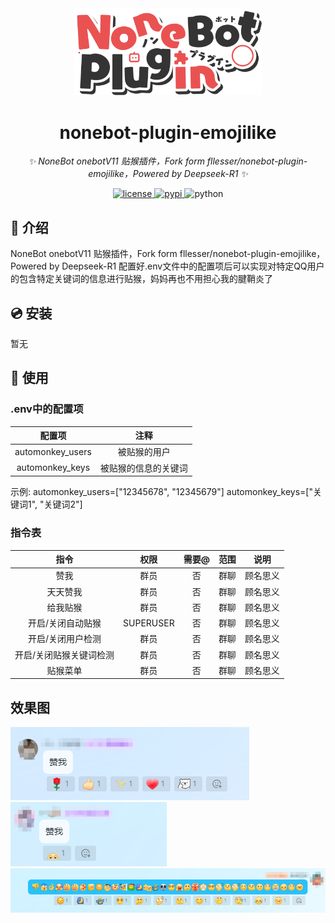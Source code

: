 <div align="center">
    <a href="https://v2.nonebot.dev/store">
    <img src="./.docs/NoneBotPlugin.svg" width="300" alt="logo"></a>
</div>

<div align="center">

# nonebot-plugin-emojilike

_✨ NoneBot onebotV11 贴猴插件，Fork form fllesser/nonebot-plugin-emojilike，Powered by Deepseek-R1 ✨_


<a href="./LICENSE">
    <img src="https://img.shields.io/github/license/fllesser/nonebot-plugin-emojilike.svg" alt="license">
</a>
<a href="https://pypi.python.org/pypi/nonebot-plugin-emojilike">
    <img src="https://img.shields.io/pypi/v/nonebot-plugin-emojilike.svg" alt="pypi">
</a>
<img src="https://img.shields.io/badge/python-3.9+-blue.svg" alt="python">

</div>


## 📖 介绍

NoneBot onebotV11 贴猴插件，Fork form fllesser/nonebot-plugin-emojilike，Powered by Deepseek-R1
配置好.env文件中的配置项后可以实现对特定QQ用户的包含特定关键词的信息进行贴猴，妈妈再也不用担心我的腱鞘炎了

## 💿 安装

暂无

## 🎉 使用
### .env中的配置项
| 配置项 | 注释 |
|:------------------------:|:-------------------------:|
| automonkey_users | 被贴猴的用户 |
| automonkey_keys | 被贴猴的信息的关键词 |
示例:
automonkey_users=["12345678", "12345679"]
automonkey_keys=["关键词1", "关键词2"]
### 指令表
| 指令 | 权限 | 需要@ | 范围 | 说明 |
|:-----:|:----:|:----:|:----:|:----:|
| 赞我 | 群员 | 否 | 群聊 | 顾名思义 |
| 天天赞我 | 群员 | 否 | 群聊 | 顾名思义 |
| 给我贴猴 | 群员 | 否 | 群聊 | 顾名思义 |
| 开启/关闭自动贴猴 | SUPERUSER | 否 | 群聊 | 顾名思义 |
| 开启/关闭用户检测 | 群员 | 否 | 群聊 | 顾名思义 |
| 开启/关闭贴猴关键词检测 | 群员 | 否 | 群聊 | 顾名思义 |
| 贴猴菜单 | 群员 | 否 | 群聊 | 顾名思义 |

## 效果图
<img src=".docs/1.png">
<img src=".docs/2.png">
<img src=".docs/3.png">

